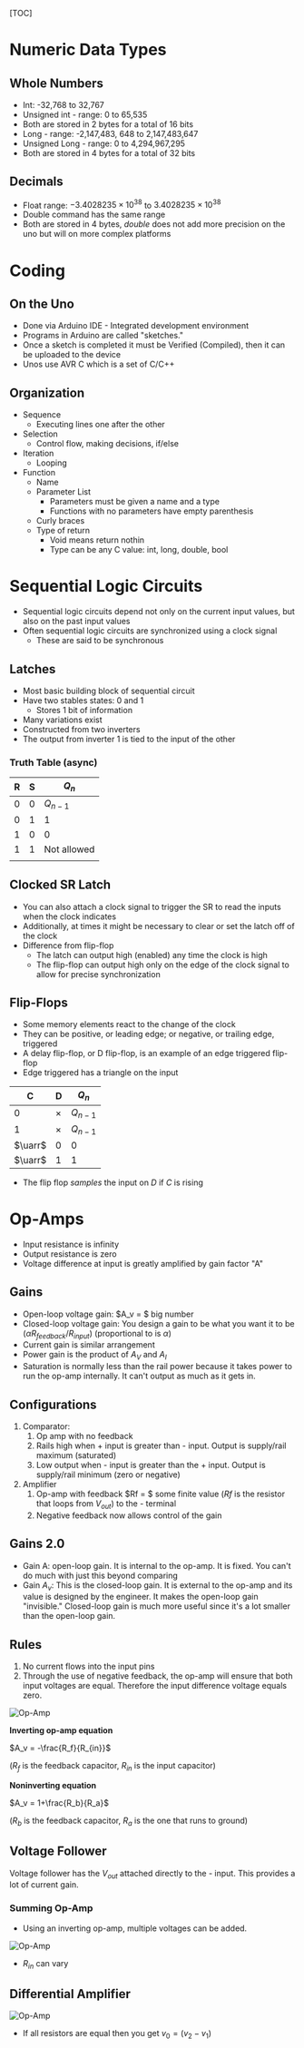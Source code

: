 [TOC]

# Numeric Data Types

## Whole Numbers

- Int: -32,768 to 32,767
- Unsigned int - range: 0 to 65,535
- Both are stored in 2 bytes for a total of 16 bits
- Long - range: -2,147,483, 648 to 2,147,483,647
- Unsigned Long - range: 0 to 4,294,967,295
- Both are stored in 4 bytes for a total of 32 bits

## Decimals

- Float range: $-3.4028235 \times 10^{38}$ to $3.4028235 \times 10^{38}$
- Double command has the same range
- Both are stored in 4 bytes, *double* does not add more precision on the uno but will on more complex platforms

# Coding

## On the Uno

- Done via Arduino IDE - Integrated development environment
- Programs in Arduino are called "sketches."
- Once a sketch is completed it must be Verified (Compiled), then it can be uploaded to the device
- Unos use AVR C which is a set of C/C++

## Organization

- Sequence
  - Executing lines one after the other
- Selection
  - Control flow, making decisions, if/else
- Iteration
  - Looping
- Function
  - Name
  - Parameter List
    - Parameters must be given a name and a type
    - Functions with no parameters have empty parenthesis 
  - Curly braces
  - Type of return
    - Void means return nothin
    - Type can be any C value: int, long, double, bool

# Sequential Logic Circuits 

- Sequential logic circuits depend not only on the current input values, but also on the past input values 
- Often sequential logic circuits are synchronized using a clock signal
  - These are said to be synchronous

## Latches

- Most basic building block of sequential circuit
- Have two stables states: 0 and 1
  - Stores 1 bit of information
- Many variations exist
- Constructed from two inverters
- The output from inverter 1 is tied to the input of the other

### Truth Table (async)

| R    | S    | $Q_n$       |
| ---- | ---- | ----------- |
| 0    | 0    | $Q_{n-1}$   |
| 0    | 1    | 1           |
| 1    | 0    | 0           |
| 1    | 1    | Not allowed |
|      |      |             |

## Clocked SR Latch

- You can also attach a clock signal to trigger the SR to read the inputs when the clock indicates
- Additionally, at times it might be necessary to clear or set the latch off of the clock
- Difference from flip-flop
  - The latch can output high (enabled) any time the clock is high
  - The flip-flop can output high only on the edge of the clock signal to allow for precise synchronization

## Flip-Flops

- Some memory elements react to the change of the clock
- They can be positive, or leading edge; or negative, or trailing edge, triggered
- A delay flip-flop, or D flip-flop, is an example of an edge triggered flip-flop
- Edge triggered has a triangle on the input

| C       | D        | $Q_n$     |
| ------- | -------- | --------- |
| 0       | $\times$ | $Q_{n-1}$ |
| 1       | $\times$ | $Q_{n-1}$ |
| $\uarr$ | 0        | 0         |
| $\uarr$ | 1        | 1         |

- The flip flop *samples* the input on *D* if *C* is rising

# Op-Amps

- Input resistance is infinity
- Output resistance is zero
- Voltage difference at input is greatly amplified by gain factor "A"

## Gains

- Open-loop voltage gain: $A_v = $ big number
- Closed-loop voltage gain: You design a gain to be what you want it to be ($\alpha R_{feedback} / R_{input}$) (proportional to is $\alpha$)
- Current gain is similar arrangement
- Power gain is the product of $A_V$ and $A_I$
- Saturation is normally less than the rail power because it takes power to run the op-amp internally. It can't output as much as it gets in.

## Configurations

1. Comparator:
   1. Op amp with no feedback
   2. Rails high when + input is greater than - input. Output is supply/rail maximum (saturated)
   3. Low output when - input is greater than the + input. Output is supply/rail minimum (zero or negative)
2. Amplifier
   1. Op-amp with feedback $Rf = $ some finite value ($Rf$ is the resistor that loops from $V_{out}$) to the - terminal
   2. Negative feedback now allows control of the gain

## Gains 2.0

- Gain A: open-loop gain. It is internal to the op-amp. It is fixed. You can't do much with just this beyond comparing
- Gain $A_v$: This is the closed-loop gain. It is external to the op-amp and its value is designed by the engineer. It makes the open-loop gain "invisible." Closed-loop gain is much more useful since it's a lot smaller than the open-loop gain.

## Rules

1. No current flows into the input pins
2. Through the use of negative feedback, the op-amp will ensure that both input voltages are equal. Therefore the input difference voltage equals zero.

![Op-Amp](http://emersondove.com/notes/ECE%201004%20-%20Intro%20to%20ECE/Images/Op-Amp.png)

**Inverting op-amp equation**

$A_v = -\frac{R_f}{R_{in}}$

($R_f$ is the feedback capacitor, $R_{in}$ is the input capacitor)

**Noninverting equation**

$A_v = 1+\frac{R_b}{R_a}$

($R_b$ is the feedback capacitor, $R_{a}$ is the one that runs to ground)

## Voltage Follower

Voltage follower has the $V_{out}$ attached directly to the - input. This provides a lot of current gain.

### Summing Op-Amp

- Using an inverting op-amp, multiple voltages can be added.

![Op-Amp](http://emersondove.com/notes/ECE%201004%20-%20Intro%20to%20ECE/Images/Summing_Op-Amp.png)

- $R_{in}$ can vary

## Differential Amplifier

![Op-Amp](http://emersondove.com/notes/ECE%201004%20-%20Intro%20to%20ECE/Images/Difference_Op-Amp.png)

- If all resistors are equal then you get $v_0 = (v_2-v_1)$

